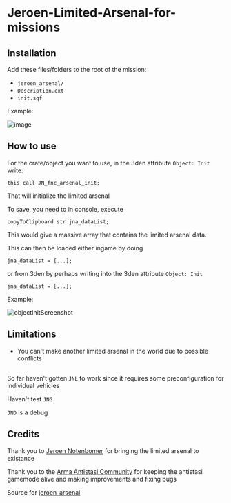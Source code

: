 # Jeroen-Limited-Arsenal-for-missions

## Installation

Add these files/folders to the root of the mission:
* `jeroen_arsenal/`
* `Description.ext`
* `init.sqf`

Example:

![image](https://github.com/linkion/Jeroen-Limited-Arsenal-for-missions/assets/42103411/0d3414e7-3ae9-4f0b-9c89-bacde083fa25)

## How to use
For the crate/object you want to use, in the 3den attribute `Object: Init` write: 

`this call JN_fnc_arsenal_init;`

That will initialize the limited arsenal

To save, you need to in console, execute 

`copyToClipboard str jna_dataList;`

This would give a massive array that contains the limited arsenal data.

This can then be loaded either ingame by doing

`jna_dataList = [...];`

or from 3den by perhaps writing into the 3den attribute `Object: Init`

`jna_dataList = [...];`

Example:

![objectInitScreenshot](https://github.com/linkion/Jeroen-Limited-Arsenal-for-missions/assets/42103411/9ca8d0ed-276e-480d-9307-3b31069ecf6c)

## Limitations

* You can't make another limited arsenal in the world due to possible conflicts

## 

So far haven't gotten `JNL` to work since it requires some preconfiguration for individual vehicles

Haven't test `JNG`

`JND` is a debug

## Credits

Thank you to [Jeroen Notenbomer](https://github.com/Jeroen-Notenbomer) for bringing the limited arsenal to existance

Thank you to the [Arma Antistasi Community](https://github.com/official-antistasi-community) for keeping the antistasi gamemode alive and making improvements and fixing bugs

Source for [jeroen_arsenal](https://github.com/official-antistasi-community/A3-Antistasi/tree/master/A3A/addons/jeroen_arsenal)
